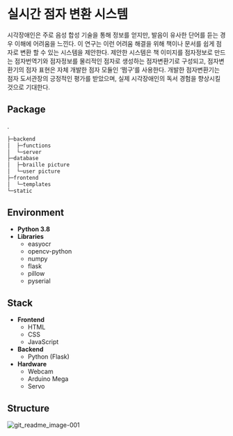 # 실시간 점자 변환 시스템
시각장애인은 주로 음성 합성 기술을 통해 정보를 얻지만, 발음이 유사한 단어를 듣는 경우 이해에 어려움을 느낀다. 이 연구는 이런 어려움 해결을 위해 책이나 문서를 쉽게 점자로 변환 할 수 있는 시스템을 제안한다. 제안한 시스템은 책 이미지를 점자정보로 만드는 점자번역기와 점자정보를 물리적인 점자로 생성하는 점자변환기로 구성되고, 점자변환기의 점자 표현은 자체 개발한 점자 모듈인 ‘쩜구’를 사용한다. 개발한 점자변환기는 점자 도서관장의 긍정적인 평가를 받았으며, 실제 시각장애인의 독서 경험을 향상시킬 것으로 기대한다.

## Package
.
```bash
├─backend
│  ├─functions
│  └─server
├─database
│  ├─braille picture
│  └─user picture
├─frontend
│  └─templates
└─static
``` 
    
## Environment
- **Python 3.8**
- **Libraries**
    - easyocr
    - opencv-python
    - numpy
    - flask
    - pillow
    - pyserial
      
## Stack
- **Frontend**
    - HTML
    - CSS
    - JavaScript
- **Backend**
    - Python (Flask)
- **Hardware**
    - Webcam
    - Arduino Mega
    - Servo

## Structure
![git_readme_image-001](https://github.com/user-attachments/assets/161b5fee-1b16-4bc1-9719-64adee64a5a5)
